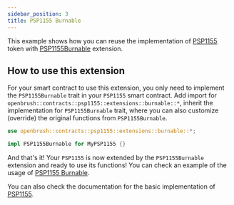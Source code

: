 ```yaml
---
sidebar_position: 3
title: PSP1155 Burnable
---
```


This example shows how you can reuse the implementation of [PSP1155](https://github.com/Supercolony-net/openbrush-contracts/tree/main/contracts/src/token/psp1155) token with [PSP1155Burnable](https://github.com/Supercolony-net/openbrush-contracts/tree/main/contracts/src/token/psp1155/src/extensions/burnable.rs) extension.

## How to use this extension

For your smart contract to use this extension, you only need to implement the `PSP1155Burnable` trait in your `PSP1155` smart contract. Add import for `openbrush::contracts::psp1155::extensions::burnable::*`, inherit the implementation for `PSP1155Burnable` trait, where you can also customize (override) the original functions from `PSP1155Burnable`.

```rust
use openbrush::contracts::psp1155::extensions::burnable::*;

impl PSP1155Burnable for MyPSP1155 {}
```

And that's it! Your `PSP1155` is now extended by the `PSP1155Burnable` extension and ready to use its functions!
You can check an example of the usage of [PSP1155 Burnable](https://github.com/Supercolony-net/openbrush-contracts/tree/main/examples/psp1155_extensions/burnable).

You can also check the documentation for the basic implementation of [PSP1155](../psp1155.md).